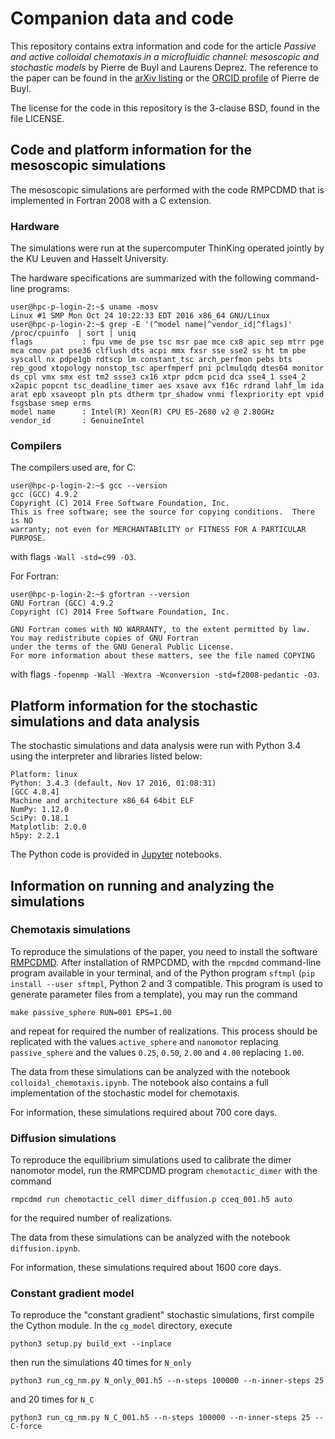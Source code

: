 # Companion data and code

This repository contains extra information and code for the article *Passive
and active colloidal chemotaxis in a microfluidic channel: mesoscopic and
stochastic models* by Pierre de Buyl and Laurens Deprez.
The reference to the paper can be found in the [arXiv
listing](https://arxiv.org/a/debuyl_p_1.html) or the [ORCID
profile](https://orcid.org/0000-0002-6640-6463) of Pierre de Buyl.

The license for the code in this repository is the 3-clause BSD, found in the
file LICENSE.

## Code and platform information for the mesoscopic simulations

The mesoscopic simulations are performed with the code RMPCDMD that is
implemented in Fortran 2008 with a C extension.

### Hardware

The simulations were run at the supercomputer ThinKing operated jointly by the
KU Leuven and Hasselt University.

The hardware specifications are summarized with the following command-line
programs:

```
user@hpc-p-login-2:~$ uname -mosv
Linux #1 SMP Mon Oct 24 10:22:33 EDT 2016 x86_64 GNU/Linux
user@hpc-p-login-2:~$ grep -E '(^model name|^vendor_id|^flags)' /proc/cpuinfo  | sort | uniq
flags           : fpu vme de pse tsc msr pae mce cx8 apic sep mtrr pge mca cmov pat pse36 clflush dts acpi mmx fxsr sse sse2 ss ht tm pbe syscall nx pdpe1gb rdtscp lm constant_tsc arch_perfmon pebs bts rep_good xtopology nonstop_tsc aperfmperf pni pclmulqdq dtes64 monitor ds_cpl vmx smx est tm2 ssse3 cx16 xtpr pdcm pcid dca sse4_1 sse4_2 x2apic popcnt tsc_deadline_timer aes xsave avx f16c rdrand lahf_lm ida arat epb xsaveopt pln pts dtherm tpr_shadow vnmi flexpriority ept vpid fsgsbase smep erms
model name      : Intel(R) Xeon(R) CPU E5-2680 v2 @ 2.80GHz
vendor_id       : GenuineIntel
```

### Compilers

The compilers used are, for C:
```
user@hpc-p-login-2:~$ gcc --version
gcc (GCC) 4.9.2
Copyright (C) 2014 Free Software Foundation, Inc.
This is free software; see the source for copying conditions.  There is NO
warranty; not even for MERCHANTABILITY or FITNESS FOR A PARTICULAR PURPOSE.
```
with flags `-Wall -std=c99 -O3`.

For Fortran:
```
user@hpc-p-login-2:~$ gfortran --version
GNU Fortran (GCC) 4.9.2
Copyright (C) 2014 Free Software Foundation, Inc.

GNU Fortran comes with NO WARRANTY, to the extent permitted by law.
You may redistribute copies of GNU Fortran
under the terms of the GNU General Public License.
For more information about these matters, see the file named COPYING
```
with flags `-fopenmp -Wall -Wextra -Wconversion -std=f2008-pedantic -O3`.

## Platform information for the stochastic simulations and data analysis

The stochastic simulations and data analysis were run with Python 3.4 using the
interpreter and libraries listed below:
```
Platform: linux
Python: 3.4.3 (default, Nov 17 2016, 01:08:31)
[GCC 4.8.4]
Machine and architecture x86_64 64bit ELF
NumPy: 1.12.0
SciPy: 0.18.1
Matplotlib: 2.0.0
h5py: 2.2.1
```

The Python code is provided in [Jupyter](http://jupyter.org/) notebooks.

## Information on running and analyzing the simulations

### Chemotaxis simulations

To reproduce the simulations of the paper, you need to install the software
[RMPCDMD](http://lab.pdebuyl.be/rmpcdmd/). After installation of RMPCDMD, with
the `rmpcdmd` command-line program available in your terminal, and of the
Python program `sftmpl` (`pip install --user sftmpl`, Python 2 and 3
compatible. This program is used to generate parameter files from a template),
you may run the command

```
make passive_sphere RUN=001 EPS=1.00
```

and repeat for required the number of realizations. This process should be
replicated with the values `active_sphere` and `nanomotor` replacing
`passive_sphere` and the values `0.25`, `0.50`, `2.00` and `4.00` replacing
`1.00`.

The data from these simulations can be analyzed with the notebook
`colloidal_chemotaxis.ipynb`. The notebook also contains a full implementation
of the stochastic model for chemotaxis.

For information, these simulations required about 700 core days.

### Diffusion simulations

To reproduce the equilibrium simulations used to calibrate the dimer nanomotor
model, run the RMPCDMD program `chemotactic_dimer` with the command

```
rmpcdmd run chemotactic_cell dimer_diffusion.p cceq_001.h5 auto
```

for the required number of realizations.

The data from these simulations can be analyzed with the notebook
`diffusion.ipynb`.

For information, these simulations required about 1600 core days.

### Constant gradient model

To reproduce the "constant gradient" stochastic simulations, first compile the Cython module.
In the `cg_model` directory, execute

```
python3 setup.py build_ext --inplace
```

then run the simulations 40 times for `N_only`

```
python3 run_cg_nm.py N_only_001.h5 --n-steps 100000 --n-inner-steps 25

```

and 20 times for `N_C`

```
python3 run_cg_nm.py N_C_001.h5 --n-steps 100000 --n-inner-steps 25 --C-force

```
